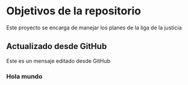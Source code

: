 # Objetivos de la repositorio

Este proyecto se encarga de manejar los planes de la liga de la justicia


## Actualizado desde GitHub
Este es un mensaje editado desde GitHub




### Hola mundo
